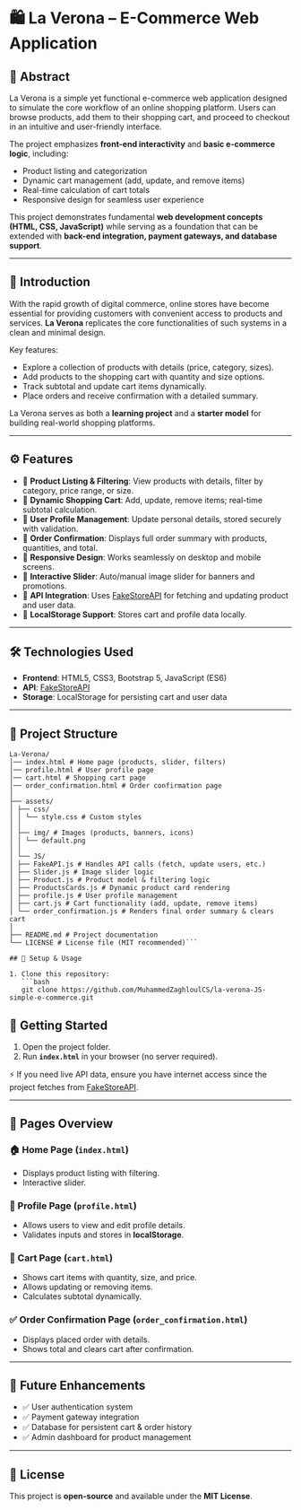 # 🛍️ La Verona – E-Commerce Web Application

## 📖 Abstract

La Verona is a simple yet functional e-commerce web application designed to simulate the core workflow of an online shopping platform. Users can browse products, add them to their shopping cart, and proceed to checkout in an intuitive and user-friendly interface.

The project emphasizes **front-end interactivity** and **basic e-commerce logic**, including:

- Product listing and categorization
- Dynamic cart management (add, update, and remove items)
- Real-time calculation of cart totals
- Responsive design for seamless user experience

This project demonstrates fundamental **web development concepts (HTML, CSS, JavaScript)** while serving as a foundation that can be extended with **back-end integration, payment gateways, and database support**.

---

## 📝 Introduction

With the rapid growth of digital commerce, online stores have become essential for providing customers with convenient access to products and services. **La Verona** replicates the core functionalities of such systems in a clean and minimal design.

Key features:

- Explore a collection of products with details (price, category, sizes).
- Add products to the shopping cart with quantity and size options.
- Track subtotal and update cart items dynamically.
- Place orders and receive confirmation with a detailed summary.

La Verona serves as both a **learning project** and a **starter model** for building real-world shopping platforms.

---

## ⚙️ Features

- 🔹 **Product Listing & Filtering**: View products with details, filter by category, price range, or size.
- 🔹 **Dynamic Shopping Cart**: Add, update, remove items; real-time subtotal calculation.
- 🔹 **User Profile Management**: Update personal details, stored securely with validation.
- 🔹 **Order Confirmation**: Displays full order summary with products, quantities, and total.
- 🔹 **Responsive Design**: Works seamlessly on desktop and mobile screens.
- 🔹 **Interactive Slider**: Auto/manual image slider for banners and promotions.
- 🔹 **API Integration**: Uses [FakeStoreAPI](https://fakestoreapi.com/) for fetching and updating product and user data.
- 🔹 **LocalStorage Support**: Stores cart and profile data locally.

---

## 🛠️ Technologies Used

- **Frontend**: HTML5, CSS3, Bootstrap 5, JavaScript (ES6)
- **API**: [FakeStoreAPI](https://fakestoreapi.com/)
- **Storage**: LocalStorage for persisting cart and user data

---

## 📂 Project Structure

````
La-Verona/
│── index.html # Home page (products, slider, filters)
│── profile.html # User profile page
│── cart.html # Shopping cart page
│── order_confirmation.html # Order confirmation page
│
├── assets/
│ ├── css/
│ │ └── style.css # Custom styles
│ │
│ ├── img/ # Images (products, banners, icons)
│ │ └── default.png
│ │
│ └── JS/
│ ├── FakeAPI.js # Handles API calls (fetch, update users, etc.)
│ ├── Slider.js # Image slider logic
│ ├── Product.js # Product model & filtering logic
│ ├── ProductsCards.js # Dynamic product card rendering
│ ├── profile.js # User profile management
│ ├── cart.js # Cart functionality (add, update, remove items)
│ └── order_confirmation.js # Renders final order summary & clears cart
│
├── README.md # Project documentation
└── LICENSE # License file (MIT recommended)```

## 🚀 Setup & Usage

1. Clone this repository:
   ```bash
   git clone https://github.com/MuhammedZaghloulCS/la-verona-JS-simple-e-commerce.git
````

## 🚀 Getting Started

1. Open the project folder.
2. Run **`index.html`** in your browser (no server required).

⚡ If you need live API data, ensure you have internet access since the project fetches from [FakeStoreAPI](https://fakestoreapi.com).

---

## 📌 Pages Overview

### 🏠 Home Page (`index.html`)

- Displays product listing with filtering.
- Interactive slider.

### 👤 Profile Page (`profile.html`)

- Allows users to view and edit profile details.
- Validates inputs and stores in **localStorage**.

### 🛒 Cart Page (`cart.html`)

- Shows cart items with quantity, size, and price.
- Allows updating or removing items.
- Calculates subtotal dynamically.

### ✅ Order Confirmation Page (`order_confirmation.html`)

- Displays placed order with details.
- Shows total and clears cart after confirmation.

---

## 🔮 Future Enhancements

- ✅ User authentication system
- ✅ Payment gateway integration
- ✅ Database for persistent cart & order history
- ✅ Admin dashboard for product management

---

## 📄 License

This project is **open-source** and available under the **MIT License**.
